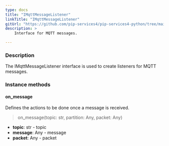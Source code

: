 ```yaml
---
type: docs
title: "IMqttMessageListener"
linkTitle: "IMqttMessageListener"
gitUrl: "https://github.com/pip-services4/pip-services4-python/tree/main/pip-services4-mqtt-python"
description: >
    Interface for MQTT messages.

---
```



### Description

The IMqttMessageListener interface is used to create listeners for MQTT messages.


### Instance methods


#### on_message
Defines the actions to be done once a message is received.

> on_message(topic: str, partition: Any, packet: Any)

- **topic**: str - topic
- **message**: Any - message
- **packet**: Any - packet
